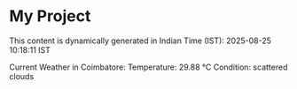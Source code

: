 # My Project

This content is dynamically generated in Indian Time (IST): 2025-08-25 10:18:11 IST


Current Weather in Coimbatore:
Temperature: 29.88 °C
Condition: scattered clouds
